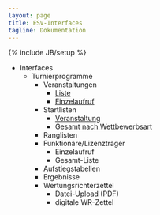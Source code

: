 ```yaml
---
layout: page
title: ESV-Interfaces
tagline: Dokumentation
---
```

{% include JB/setup %}

* Interfaces
  * Turnierprogramme
    * Veranstaltungen
      * [Liste](interfaces/turnierprogramme/veranstaltung_liste.html)
      * [Einzelaufruf](interfaces/turnierprogramme/veranstaltung_einzelaufruf.html)
    * Startlisten
      * [Veranstaltung](interfaces/turnierprogramme/startliste_veranstaltung.html)
      * [Gesamt nach Wettbewerbsart](interfaces/turnierprogramme/startliste_wettbewerbsart.html)
    * Ranglisten
    * Funktionäre/Lizenzträger
      * Einzelaufruf
      * Gesamt-Liste
    * Aufstiegstabellen
    * Ergebnisse
    * Wertungsrichterzettel
      * Datei-Upload (PDF)
      * digitale WR-Zettel
